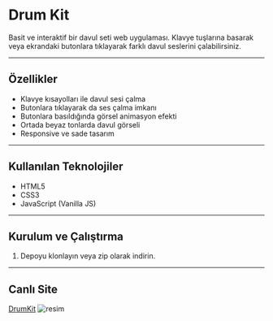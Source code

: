 # Drum Kit

Basit ve interaktif bir davul seti web uygulaması. Klavye tuşlarına basarak veya ekrandaki butonlara tıklayarak farklı davul seslerini çalabilirsiniz.

---

## Özellikler

- Klavye kısayolları ile davul sesi çalma
- Butonlara tıklayarak da ses çalma imkanı
- Butonlara basıldığında görsel animasyon efekti
- Ortada beyaz tonlarda davul görseli
- Responsive ve sade tasarım

---

## Kullanılan Teknolojiler

- HTML5
- CSS3
- JavaScript (Vanilla JS)

---

## Kurulum ve Çalıştırma

1. Depoyu klonlayın veya zip olarak indirin.

---

## Canlı Site
[DrumKit]([https://github-username.github.io/repository-name](https://furkancengiz6.github.io/DrumKit/))
![resim](https://github.com/user-attachments/assets/1d00a168-1e91-4ce2-9874-b7fef3f64d1c)

```bash

